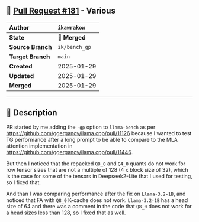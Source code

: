 ## 🔀 [Pull Request #181](https://github.com/ikawrakow/ik_llama.cpp/pull/181) - Various

| **Author** | `ikawrakow` |
| :--- | :--- |
| **State** | 🔀 **Merged** |
| **Source Branch** | `ik/bench_gp` |
| **Target Branch** | `main` |
| **Created** | 2025-01-29 |
| **Updated** | 2025-01-29 |
| **Merged** | 2025-01-29 |

---

## 📄 Description

PR started by me adding the `-gp` option to `llama-bench` as per https://github.com/ggerganov/llama.cpp/pull/11126 because I wanted to test TG performance after a long prompt to be able to compare to the MLA attention implementation in  https://github.com/ggerganov/llama.cpp/pull/11446.

But then I noticed that the repacked `Q8_0` and `Q4_0` quants do not work for row tensor sizes that are not a multiple of 128 (4 x block size of 32), which is the case for some of the tensors in Deepseek2-Lite that I used for testing, so I fixed that.

And than I was comparing performance after the fix on `Llama-3.2-1B`, and noticed that FA with `Q8_0` K-cache does not work.  `Llama-3.2-1B` has a head size of 64 and there was a comment in the code that `Q8_0` does not work for a head sizes less than 128, so I fixed that as well.